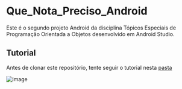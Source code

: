 # Que_Nota_Preciso_Android
Este é o segundo projeto Android da disciplina Tópicos Especiais de Programação Orientada a Objetos desenvolvido em Android Studio.
## Tutorial
Antes de clonar este repositório, tente seguir o tutorial nesta [pasta](Docs)

![image](https://cloud.githubusercontent.com/assets/23004311/19631764/c9c8fcfc-997e-11e6-843d-4de343bcb256.png)